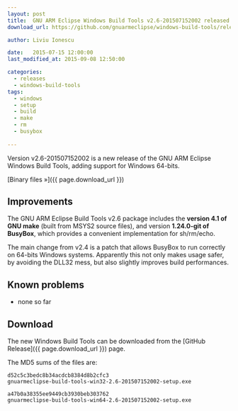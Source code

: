 ```yaml
---
layout: post
title:  GNU ARM Eclipse Windows Build Tools v2.6-201507152002 released
download_url: https://github.com/gnuarmeclipse/windows-build-tools/releases/tag/v2.6

author: Liviu Ionescu

date:   2015-07-15 12:00:00
last_modified_at: 2015-09-08 12:50:00

categories:
  - releases
  - windows-build-tools
tags:
  - windows
  - setup
  - build
  - make
  - rm
  - busybox
  
---
```


Version v2.6-201507152002 is a new release of the GNU ARM Eclipse Windows Build Tools, adding support for Windows 64-bits.

[Binary files »]({{ page.download_url }})

## Improvements

The GNU ARM Eclipse Build Tools v2.6 package includes the **version 4.1 of GNU make** (built from MSYS2 source files), and version **1.24.0-git of BusyBox**, which provides a convenient implementation for sh/rm/echo.

The main change from v2.4 is a patch that allows BusyBox to run correctly on 64-bits Windows systems. Apparently this not only makes usage safer, by avoiding the DLL32 mess, but also slightly improves build performances.

## Known problems

* none so far

## Download

The new Windows Build Tools can be downloaded from the [GitHub Release]({{ page.download_url }}) page.

The MD5 sums of the files are:

	d52c5c3bedc8b34acdcb8384d8b2cfc3  
	gnuarmeclipse-build-tools-win32-2.6-201507152002-setup.exe

	a47b0a38355ee9449cb3930beb303762  
	gnuarmeclipse-build-tools-win64-2.6-201507152002-setup.exe
